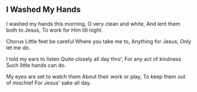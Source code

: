 ## I Washed My Hands

I washed my hands this morning,
O very clean and white,
And lent them both to Jesus,
To work for Him till night.

Chorus
Little feet be careful
Where you take me to,
Anything for Jesus,
Only let me do.

I told my ears to listen
Quite closely all day thro',
For any act of kindness
Such little hands can do.

My eyes are set to watch them
About their work or play,
To keep them out of mischief
For Jesus' sake all day.
